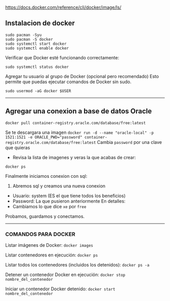 https://docs.docker.com/reference/cli/docker/image/ls/

## Instalacion de docker

```
sudo pacman -Syu
sudo pacman -S docker
sudo systemctl start docker
sudo systemctl enable docker
```

Verificar que Docker esté funcionando correctamente:
```
sudo systemctl status docker
```

Agregar tu usuario al grupo de Docker (opcional pero recomendado)
Esto permite que puedas ejecutar comandos de Docker sin sudo.
```
sudo usermod -aG docker $USER
```
* * *
## Agregar una conexion a base de datos Oracle

`docker pull container-registry.oracle.com/database/free:latest`

Se te descargara una imagen 
`docker run -d --name "oracle-local" -p 1521:1521 -e ORACLE_PWD="password" container-registry.oracle.com/database/free:latest`
Cambia `password` por una clave que quieras
- Revisa la lista de imagenes y veras la que acabas de crear:

```
docker ps
```

Finalmente iniciamos conexion con sql:
1. Abremos sql y creamos una nueva conexion
- Usuario: system (ES el que tiene todos los beneficios)
- Password: La que pusieron anteriormente
En detalles:
- Cambiamos lo que dice `xe` por `free`

Probamos, guardamos y conectamos.

* * *
### COMANDOS PARA DOCKER 

Listar imágenes de Docker:
`docker images`

Listar contenedores en ejecución:
`docker ps`

Listar todos los contenedores (incluidos los detenidos):
`docker ps -a`

Detener un contenedor Docker en ejecución:
`docker stop nombre_del_contenedor`

Iniciar un contenedor Docker detenido:
`docker start nombre_del_contenedor`

